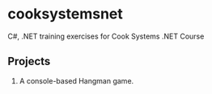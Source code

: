 # cooksystemsnet
C#, .NET training exercises for Cook Systems .NET Course
 ## Projects
 
 1. A console-based Hangman game.